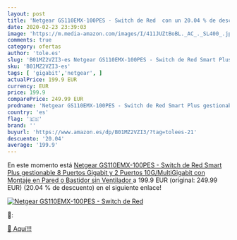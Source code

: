 ```yaml
---
layout: post
title: 'Netgear GS110EMX-100PES - Switch de Red  con un 20.04 % de descuento'
date: 2020-02-23 23:39:03
image: 'https://m.media-amazon.com/images/I/411JUZtBoBL._AC_._SL400_.jpg'
comments: true
category: ofertas
author: 'tole.es'
slug: 'B01MZ2VZI3-es Netgear GS110EMX-100PES - Switch de Red Smart Plus...'
sku: 'B01MZ2VZI3-es'
tags: [ 'gigabit','netgear', ]
actualPrice: 199.9 EUR
currency: EUR
price: 199.9
comparePrice: 249.99 EUR
prodname: 'Netgear GS110EMX-100PES - Switch de Red Smart Plus gestionable  8 Puertos Gigabit y 2 Puertos 10G/MultiGigabit con Montaje en Pared o Bastidor  sin Ventilador '
country: 'es'
flag: '🇪🇸'
brand: ''
buyurl: 'https://www.amazon.es/dp/B01MZ2VZI3/?tag=tolees-21'
descuento: '20.04'
average: '199.9'
---
```


En este momento está [Netgear GS110EMX-100PES - Switch de Red Smart Plus gestionable  8 Puertos Gigabit y 2 Puertos 10G/MultiGigabit con Montaje en Pared o Bastidor  sin Ventilador ](https://www.amazon.es/dp/B01MZ2VZI3/?tag=tolees-21) a 199.9 EUR (original: 249.99 EUR) (20.04 %  de descuento) en el siguiente enlace!

[![Netgear GS110EMX-100PES - Switch de Red ](https://m.media-amazon.com/images/I/411JUZtBoBL._AC_._SL400_.jpg)](https://www.amazon.es/dp/B01MZ2VZI3/?tag=tolees-21)

🔎:


[🛒 Aquí!!!](https://www.amazon.es/dp/B01MZ2VZI3/?tag=tolees-21)
